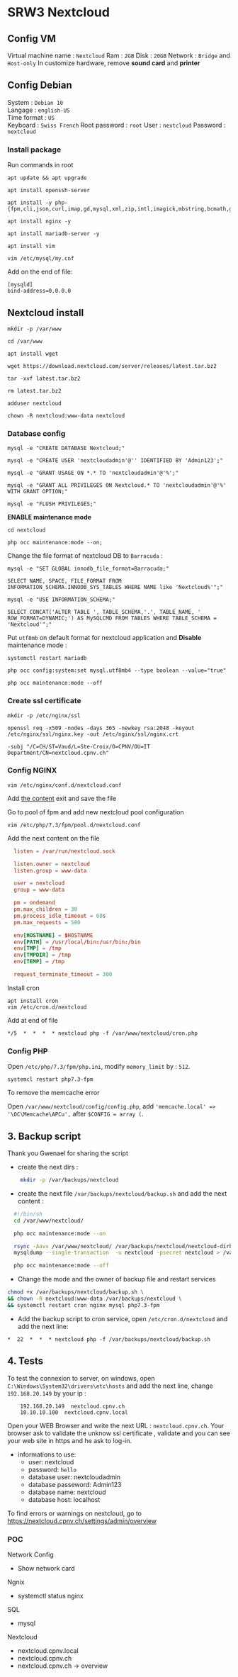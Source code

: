 # SRW3 Nextcloud

## Config VM
Virtual machine name : `Nextcloud` 
Ram : `2GB`
Disk : `20GB`
Network : `Bridge` and `Host-only`
In customize hardware, remove **sound card** and **printer**

## Config Debian
System : `Debian 10`  
Langage : `english-US`  
Time format : `US`  
Keyboard : `Swiss French`
Root password : `root`
User : `nextcloud`
Password : `nextcloud`

### Install package
Run commands in root

    apt update && apt upgrade

    apt install openssh-server

    apt install -y php-{fpm,cli,json,curl,imap,gd,mysql,xml,zip,intl,imagick,mbstring,bcmath,gmp}

    apt install nginx -y

    apt install mariadb-server -y

    apt install vim

    vim /etc/mysql/my.cnf 
    
Add on the end of file:

    [mysqld]
    bind-address=0.0.0.0

## Nextcloud install
    mkdir -p /var/www

    cd /var/www

    apt install wget

    wget https://download.nextcloud.com/server/releases/latest.tar.bz2

    tar -xvf latest.tar.bz2

    rm latest.tar.bz2

    adduser nextcloud 

    chown -R nextcloud:www-data nextcloud  

### Database config
    mysql -e "CREATE DATABASE Nextcloud;"

    mysql -e "CREATE USER 'nextcloudadmin'@'' IDENTIFIED BY 'Admin123';"

    mysql -e "GRANT USAGE ON *.* TO 'nextcloudadmin'@'%';"

    mysql -e "GRANT ALL PRIVILEGES ON Nextcloud.* TO 'nextcloudadmin'@'%' WITH GRANT OPTION;"

    mysql -e "FLUSH PRIVILEGES;"

**ENABLE maintenance mode**

    cd nextcloud

    php occ maintenance:mode --on;

Change the file format of nextcloud DB to `Barracuda` :  

    mysql -e "SET GLOBAL innodb_file_format=Barracuda;"

    SELECT NAME, SPACE, FILE_FORMAT FROM INFORMATION_SCHEMA.INNODB_SYS_TABLES WHERE NAME like 'Nextcloud%'";"

    mysql -e "USE INFORMATION_SCHEMA;"

    SELECT CONCAT('ALTER TABLE ', TABLE_SCHEMA,'.', TABLE_NAME, ' ROW_FORMAT=DYNAMIC;') AS MySQLCMD FROM TABLES WHERE TABLE_SCHEMA = 'Nextcloud'";"

Put `utf8mb` on default format for nextcloud application and **Disable** maintenance mode :

    systemctl restart mariadb

    php occ config:system:set mysql.utf8mb4 --type boolean --value="true"

    php occ maintenance:mode --off

### Create ssl certificate
    mkdir -p /etc/nginx/ssl

    openssl req -x509 -nodes -days 365 -newkey rsa:2048 -keyout /etc/nginx/ssl/nginx.key -out /etc/nginx/ssl/nginx.crt

    -subj "/C=CH/ST=Vaud/L=Ste-Croix/O=CPNV/OU=IT Department/CN=nextcloud.cpnv.ch"

### Config NGINX
    vim /etc/nginx/conf.d/nextcloud.conf

Add [the content](nextcloud.conf)
exit and save  the file

Go to pool of fpm and add new nextcloud pool configuration 
    
    vim /etc/php/7.3/fpm/pool.d/nextcloud.conf

Add the next content on the file
```conf
  listen = /var/run/nextcloud.sock

  listen.owner = nextcloud
  listen.group = www-data

  user = nextcloud
  group = www-data

  pm = ondemand
  pm.max_children = 30
  pm.process_idle_timeout = 60s
  pm.max_requests = 500

  env[HOSTNAME] = $HOSTNAME
  env[PATH] = /usr/local/bin:/usr/bin:/bin
  env[TMP] = /tmp
  env[TMPDIR] = /tmp
  env[TEMP] = /tmp

  request_terminate_timeout = 300
```

Install cron

    apt install cron
    vim /etc/cron.d/nextcloud

Add at end of file

    */5  *  *  *  * nextcloud php -f /var/www/nextcloud/cron.php

### Config PHP
Open `/etc/php/7.3/fpm/php.ini`, modify `memory_limit` by : `512`.

    systemcl restart php7.3-fpm

To remove the memcache error

Open `/var/www/nextcloud/config/config.php`, add `'memcache.local' => '\OC\Memcache\APCu',` after `$CONFIG = array (`.

## 3. Backup script
Thank you Gwenael for sharing the script

- create the next dirs : 
```bash
    mkdir -p /var/backups/nextcloud
```
- create the next file `/var/backups/nextcloud/backup.sh` and add the next content :  
```bash
  #!/bin/sh
  cd /var/www/nextcloud/

  php occ maintenance:mode --on

  rsync -Aavx /var/www/nextcloud/ /var/backups/nextcloud/nextcloud-dirbkp_`date +"%Y%m%d"`/
  mysqldump --single-transaction  -u nextcloud -psecret nextcloud > /var/backups/nextcloud/nextcloud-sqlbkp_`date +"%Y%m%d"`.bak

  php occ maintenance:mode --off
```

- Change the mode and the owner of backup file and restart services
```bash
chmod +x /var/backups/nextcloud/backup.sh \
&& chown -R nextcloud:www-data /var/backups/nextcloud \
&& systemctl restart cron nginx mysql php7.3-fpm
```

- Add the backup script to cron service, open `/etc/cron.d/nextcloud` and add the next line:  
```
*  22  *  *  * nextcloud php -f /var/backups/nextcloud/backup.sh
```

## 4. Tests

To test the connexion to server, on windows, open `C:\Windows\System32\drivers\etc\hosts` and add the next line, change `192.168.20.149` by your ip :  
```
	192.168.20.149  nextcloud.cpnv.ch
    10.10.10.100  nextcloud.cpnv.local
```

Open your WEB Browser and write the next URL : `nextcloud.cpnv.ch`.
Your browser ask to validate the unknow ssl certificate , validate and you can see your web site in https and he ask to log-in.

- informations to use:
    * user: nextcloud
    * password: `hello`
    * database user: nextcloudadmin
    * database passeword: Admin123
    * database name: nextcloud
    * database host: localhost

To find errors or warnings on nextcloud, go to https://nextcloud.cpnv.ch/settings/admin/overview

### POC
Network Config
- Show network card

Ngnix
- systemctl status nginx

SQL
- mysql

Nextcloud
- nextcloud.cpnv.local
- nextcloud.cpnv.ch
- nextcloud.cpnv.ch -> overview
